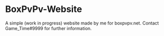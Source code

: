 # BoxPvPv-Website

A simple (work in progress) website made by me for boxpvpv.net.
Contact Game_Time#9999 for further information.
